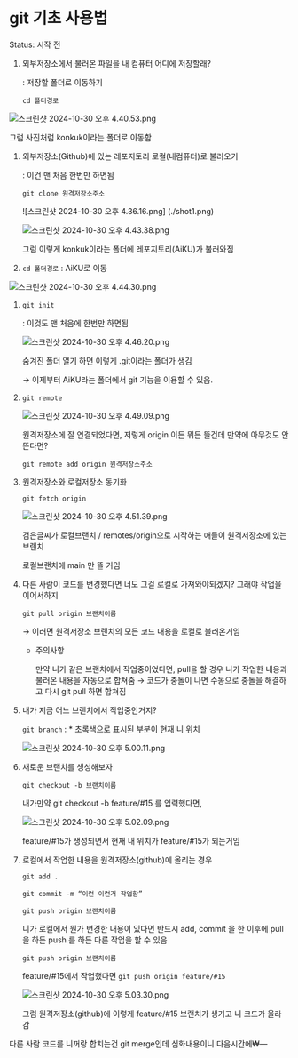 # git 기초 사용법

Status: 시작 전

1. 외부저장소에서 불러온 파일을 내 컴퓨터 어디에 저장할래?
    
    : 저장할 폴더로 이동하기
    
    `cd 폴더경로`
    

![스크린샷 2024-10-30 오후 4.40.53.png](git%20%E1%84%80%E1%85%B5%E1%84%8E%E1%85%A9%20%E1%84%89%E1%85%A1%E1%84%8B%E1%85%AD%E1%86%BC%E1%84%87%E1%85%A5%E1%86%B8%2012ff6e2c65fc80208bd0c2b451c46ca0/%25E1%2584%2589%25E1%2585%25B3%25E1%2584%258F%25E1%2585%25B3%25E1%2584%2585%25E1%2585%25B5%25E1%2586%25AB%25E1%2584%2589%25E1%2585%25A3%25E1%2586%25BA_2024-10-30_%25E1%2584%258B%25E1%2585%25A9%25E1%2584%2592%25E1%2585%25AE_4.40.53.png)

그럼 사진처럼 konkuk이라는 폴더로 이동함

1. 외부저장소(Github)에 있는 레포지토리 로컬(내컴퓨터)로 불러오기
    
    : 이건 맨 처음 한번만 하면됨
    
    `git clone 원격저장소주소`
    
    ![스크린샷 2024-10-30 오후 4.36.16.png]
    (./shot1.png)
    
    ![스크린샷 2024-10-30 오후 4.43.38.png](git%20%E1%84%80%E1%85%B5%E1%84%8E%E1%85%A9%20%E1%84%89%E1%85%A1%E1%84%8B%E1%85%AD%E1%86%BC%E1%84%87%E1%85%A5%E1%86%B8%2012ff6e2c65fc80208bd0c2b451c46ca0/%25E1%2584%2589%25E1%2585%25B3%25E1%2584%258F%25E1%2585%25B3%25E1%2584%2585%25E1%2585%25B5%25E1%2586%25AB%25E1%2584%2589%25E1%2585%25A3%25E1%2586%25BA_2024-10-30_%25E1%2584%258B%25E1%2585%25A9%25E1%2584%2592%25E1%2585%25AE_4.43.38.png)
    
    그럼 이렇게 konkuk이라는 폴더에 레포지토리(AiKU)가 불러와짐
    
2. `cd 폴더경로` : AiKU로 이동

![스크린샷 2024-10-30 오후 4.44.30.png](git%20%E1%84%80%E1%85%B5%E1%84%8E%E1%85%A9%20%E1%84%89%E1%85%A1%E1%84%8B%E1%85%AD%E1%86%BC%E1%84%87%E1%85%A5%E1%86%B8%2012ff6e2c65fc80208bd0c2b451c46ca0/%25E1%2584%2589%25E1%2585%25B3%25E1%2584%258F%25E1%2585%25B3%25E1%2584%2585%25E1%2585%25B5%25E1%2586%25AB%25E1%2584%2589%25E1%2585%25A3%25E1%2586%25BA_2024-10-30_%25E1%2584%258B%25E1%2585%25A9%25E1%2584%2592%25E1%2585%25AE_4.44.30.png)

1. `git init`
    
    : 이것도 맨 처음에 한번만 하면됨
    
    ![스크린샷 2024-10-30 오후 4.46.20.png](git%20%E1%84%80%E1%85%B5%E1%84%8E%E1%85%A9%20%E1%84%89%E1%85%A1%E1%84%8B%E1%85%AD%E1%86%BC%E1%84%87%E1%85%A5%E1%86%B8%2012ff6e2c65fc80208bd0c2b451c46ca0/%25E1%2584%2589%25E1%2585%25B3%25E1%2584%258F%25E1%2585%25B3%25E1%2584%2585%25E1%2585%25B5%25E1%2586%25AB%25E1%2584%2589%25E1%2585%25A3%25E1%2586%25BA_2024-10-30_%25E1%2584%258B%25E1%2585%25A9%25E1%2584%2592%25E1%2585%25AE_4.46.20.png)
    
    숨겨진 폴더 열기 하면 이렇게 .git이라는 폴더가 생김
    
    → 이제부터 AiKU라는 폴더에서 git 기능을 이용할 수 있음.
    

1. `git remote`
    
    ![스크린샷 2024-10-30 오후 4.49.09.png](git%20%E1%84%80%E1%85%B5%E1%84%8E%E1%85%A9%20%E1%84%89%E1%85%A1%E1%84%8B%E1%85%AD%E1%86%BC%E1%84%87%E1%85%A5%E1%86%B8%2012ff6e2c65fc80208bd0c2b451c46ca0/%25E1%2584%2589%25E1%2585%25B3%25E1%2584%258F%25E1%2585%25B3%25E1%2584%2585%25E1%2585%25B5%25E1%2586%25AB%25E1%2584%2589%25E1%2585%25A3%25E1%2586%25BA_2024-10-30_%25E1%2584%258B%25E1%2585%25A9%25E1%2584%2592%25E1%2585%25AE_4.49.09.png)
    
    원격저장소에 잘 연결되었다면, 저렇게 origin 이든 뭐든 뜰건데 만약에 아무것도 안뜬다면?
    
    `git remote add origin 원격저장소주소`
    
2. 원격저장소와 로컬저장소 동기화
    
    `git fetch origin`
    
    ![스크린샷 2024-10-30 오후 4.51.39.png](git%20%E1%84%80%E1%85%B5%E1%84%8E%E1%85%A9%20%E1%84%89%E1%85%A1%E1%84%8B%E1%85%AD%E1%86%BC%E1%84%87%E1%85%A5%E1%86%B8%2012ff6e2c65fc80208bd0c2b451c46ca0/%25E1%2584%2589%25E1%2585%25B3%25E1%2584%258F%25E1%2585%25B3%25E1%2584%2585%25E1%2585%25B5%25E1%2586%25AB%25E1%2584%2589%25E1%2585%25A3%25E1%2586%25BA_2024-10-30_%25E1%2584%258B%25E1%2585%25A9%25E1%2584%2592%25E1%2585%25AE_4.51.39.png)
    
    검은글씨가 로컬브랜치 / remotes/origin으로 시작하는 애들이 원격저장소에 있는 브랜치
    
    로컬브랜치에 main 만 뜰 거임
    

1. 다른 사람이 코드를 변경했다면 너도 그걸 로컬로 가져와야되겠지? 그래야 작업을 이어서하지
    
    `git pull origin 브랜치이름`
    
    → 이러면 원격저장소 브랜치의 모든 코드 내용을 로컬로 불러온거임
    
    - 주의사항
        
        만약 니가 같은 브랜치에서 작업중이었다면, pull을 할 경우 니가 작업한 내용과 불러온 내용을 자동으로 합쳐줌 → 코드가 충돌이 나면 수동으로 충돌을 해결하고 다시 git pull 하면 합쳐짐
        

1. 내가 지금 어느 브랜치에서 작업중인거지?
    
    `git branch` : * 초록색으로 표시된 부분이 현재 니 위치
    
    ![스크린샷 2024-10-30 오후 5.00.11.png](git%20%E1%84%80%E1%85%B5%E1%84%8E%E1%85%A9%20%E1%84%89%E1%85%A1%E1%84%8B%E1%85%AD%E1%86%BC%E1%84%87%E1%85%A5%E1%86%B8%2012ff6e2c65fc80208bd0c2b451c46ca0/%25E1%2584%2589%25E1%2585%25B3%25E1%2584%258F%25E1%2585%25B3%25E1%2584%2585%25E1%2585%25B5%25E1%2586%25AB%25E1%2584%2589%25E1%2585%25A3%25E1%2586%25BA_2024-10-30_%25E1%2584%258B%25E1%2585%25A9%25E1%2584%2592%25E1%2585%25AE_5.00.11.png)
    

1. 새로운 브랜치를 생성해보자
    
    `git checkout -b 브랜치이름`
    
    내가만약 git checkout -b feature/#15 를 입력했다면,
    
    ![스크린샷 2024-10-30 오후 5.02.09.png](git%20%E1%84%80%E1%85%B5%E1%84%8E%E1%85%A9%20%E1%84%89%E1%85%A1%E1%84%8B%E1%85%AD%E1%86%BC%E1%84%87%E1%85%A5%E1%86%B8%2012ff6e2c65fc80208bd0c2b451c46ca0/%25E1%2584%2589%25E1%2585%25B3%25E1%2584%258F%25E1%2585%25B3%25E1%2584%2585%25E1%2585%25B5%25E1%2586%25AB%25E1%2584%2589%25E1%2585%25A3%25E1%2586%25BA_2024-10-30_%25E1%2584%258B%25E1%2585%25A9%25E1%2584%2592%25E1%2585%25AE_5.02.09.png)
    
    feature/#15가 생성되면서 현재 내 위치가 feature/#15가 되는거임
    
2. 로컬에서 작업한 내용을 원격저장소(github)에 올리는 경우
    
    `git add .`
    
    `git commit -m “이런 이런거 작업함”`
    
    `git push origin 브랜치이름`
    
    니가 로컬에서 뭔가 변경한 내용이 있다면 반드시 add, commit 을 한 이후에 pull을 하든 push 를 하든 다른 작업을 할 수 있음
    
    `git push origin 브랜치이름` 
    
    feature/#15에서 작업했다면 `git push origin feature/#15`
    
    ![스크린샷 2024-10-30 오후 5.03.30.png](git%20%E1%84%80%E1%85%B5%E1%84%8E%E1%85%A9%20%E1%84%89%E1%85%A1%E1%84%8B%E1%85%AD%E1%86%BC%E1%84%87%E1%85%A5%E1%86%B8%2012ff6e2c65fc80208bd0c2b451c46ca0/%25E1%2584%2589%25E1%2585%25B3%25E1%2584%258F%25E1%2585%25B3%25E1%2584%2585%25E1%2585%25B5%25E1%2586%25AB%25E1%2584%2589%25E1%2585%25A3%25E1%2586%25BA_2024-10-30_%25E1%2584%258B%25E1%2585%25A9%25E1%2584%2592%25E1%2585%25AE_5.03.30.png)
    
    그럼 원격저장소(github)에 이렇게 feature/#15 브랜치가 생기고 니 코드가 올라감
    

다른 사람 코드를 니꺼랑 합치는건 git merge인데 심화내용이니 다음시간에₩—